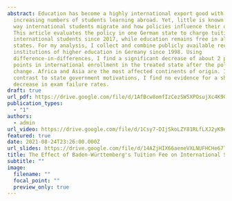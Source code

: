 ```yaml
---
abstract: Education has become a highly international export good with
  increasing numbers of students learning abroad. Yet, little is known about the
  way international students migrate and how policies influence their decision.
  This article evaluates the policy in one German state to charge tuition from
  international students since 2017, while education remains free in all other
  states. For my analysis, I collect and combine publicly available records for
  institutions of higher education in Germany since 1998. Using
  difference-in-differences, I find a significant decrease of about 2 percentage
  points in international enrollment in the treated state after the policy
  change. Africa and Asia are the most affected continents of origin. In
  contrast to state government motivations, I find no evidence for a short-term
  decrease in exam failure rates.
draft: true
url_pdf: https://drive.google.com/file/d/1AfBcw8omfIzCezSW5XPOsujXc4K9CFIl/view?usp=sharing
publication_types:
  - "1"
authors:
  - admin
url_video: https://drive.google.com/file/d/1Csy7-DIjSkoLZY81RLfLXJ2yK9eXA8N2/view?usp=sharing
featured: true
date: 2021-08-24T23:26:00.000Z
url_slides: https://drive.google.com/file/d/14AZjHIX66aeneVXLNUFHCHe67TyGL9Nb/view?usp=sharing
title: The Effect of Baden-Württemberg's Tuition Fee on International Student Outcomes
subtitle: ""
image:
  filename: ""
  focal_point: ""
  preview_only: true
---
```

